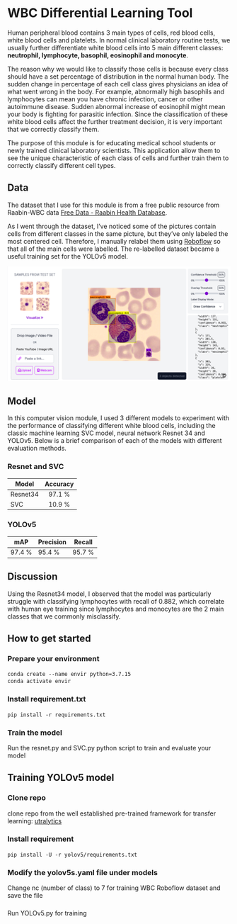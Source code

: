 # WBC Differential Learning Tool
Human peripheral blood contains 3 main types of cells, red blood cells, white blood cells and platelets. In normal clinical laboratory routine tests, we usually further differentiate white blood cells into 5 main different classes: **neutrophil, lymphocyte, basophil, eosinophil and monocyte**. 

The reason why we would like to classify those cells is because every class should have a set percentage of distribution in the normal human body. The sudden change in percentage of each cell class gives physicians an idea of what went wrong in the body. For example, abnormally high basophils and lymphocytes can mean you have chronic infection, cancer or other autoimmune disease. Sudden abnormal increase of eosinophil might mean your body is fighting for parasitic infection. Since the classification of these white blood cells affect the further treatment decision, it is very important that we correctly classify them.

The purpose of this module is for educating medical school students or newly trained clinical laboratory scientists. This application allow them to see the unique characteristic of each class of cells and further train them to correctly classify different cell types.

## Data
The dataset that I use for this module is from a free public resource from Raabin-WBC data
[Free Data - Raabin Health Database](https://raabindata.com/free-data/#acute-lymphoblastic-leukemia).

As I went through the dataset, I’ve noticed some of the pictures contain cells from different classes in the same picture, but they’ve only labeled the most centered cell. Therefore, I manually relabel them using [Roboflow](https://universe.roboflow.com/duke-aipi-540-summer-2023/wbc-classification-ih8we/model/1) so that all of the main cells were labelled. The re-labelled dataset became a useful training set for the YOLOv5 model.

![Screenshot](https://github.com/changyuhsin1999/WBC-Differential-Learning-Tool/blob/main/Image/Screen%20Shot%202023-06-18%20at%201.57.33%20AM.png)

## Model
In this computer vision module, I used 3 different models to experiment with the performance of classifying different white blood cells, including the classic machine learning SVC model, neural network Resnet 34 and YOLOv5. Below is a brief comparison of each of the models with different evaluation methods.

### Resnet and SVC
| Model         | Accuracy      |
| ------------- |:-------------:|
| Resnet34      | 97.1 %        |
| SVC           | 10.9 %        |

### YOLOv5
mAP | Precision | Recall
--- | --- | ---
97.4 % | 95.4 % | 95.7 %

## Discussion
Using the Resnet34 model, I observed that the model was particularly struggle with classifying lymphocytes with recall of 0.882, which correlate with human eye training since lymphocytes and monocytes are the 2 main classes that we commonly misclassify.

## How to get started
### Prepare your environment

```
conda create --name envir python=3.7.15
conda activate envir
```
### Install requirement.txt

```
pip install -r requirements.txt
```
### Train the model
Run the resnet.py and SVC.py python script to train and evaluate your model

## Training YOLOv5 model
### Clone repo
clone repo from the well established pre-trained framework for transfer learning: [utralytics](https://github.com/ultralytics/yolov5)
### Install requirement
```
pip install -U -r yolov5/requirements.txt
```
### Modify the yolov5s.yaml file under models
Change nc (number of class) to 7 for training WBC Roboflow dataset and save the file
###
Run YOLOv5.py for training

